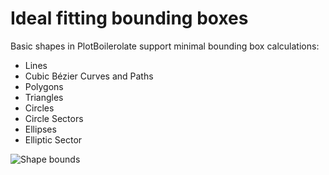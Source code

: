 # Ideal fitting bounding boxes

Basic shapes in PlotBoilerolate support minimal bounding box calculations:

- Lines
- Cubic Bézier Curves and Paths
- Polygons
- Triangles
- Circles
- Circle Sectors
- Ellipses
- Elliptic Sector

![Shape bounds](../../screenshots/screenshot-20250423-0-shape-bounding-boxes.png)
